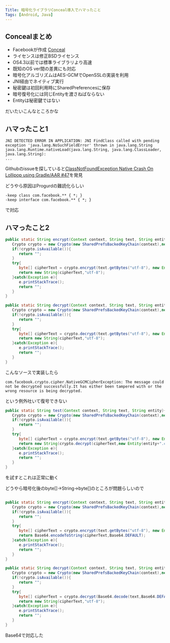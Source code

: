 ```yaml
---
Title: 暗号化ライブラリConceal導入でハマったこと
Tags: [Android, Java]
---
```




## Concealまとめ

- Facebookが作成 [Conceal](https://facebook.github.io/conceal/)
- ライセンスは修正BSDライセンス
- OS4.3以前では標準ライブラリより高速
- 既知のOS ver間の差異にも対応
- 暗号化アルゴリズムはAES-GCMでOpenSSLの実装を利用
- JNI経由でネイティブ実行
- 秘密鍵は初回利用時にSharedPreferencesに保存
- 暗号復号化には同じEntityを渡さねばならない
 - Entityは秘密鍵ではない

だいたいこんなところかな

## ハマったこと1

~~~ nohighlight
JNI DETECTED ERROR IN APPLICATION: JNI FindClass called with pending exception 'java.lang.NoSuchFieldError' thrown in java.lang.String java.lang.Runtime.nativeLoad(java.lang.String, java.lang.ClassLoader, java.lang.String):
...
~~~

Githubのissueを探していると[ClassNotFoundException Native Crash On Lollipop using Gradle/AAR #47](https://github.com/facebook/conceal/issues/47)を発見

どうやら原因はProgurdの難読化らしい

~~~ nohighlight
-keep class com.facebook.** { *; }
-keep interface com.facebook.** { *; }
~~~
で対応

## ハマったこと2

~~~ java
public static String encrypt(Context context, String text, String entity){
   Crypto crypto = new Crypto(new SharedPrefsBackedKeyChain(context),new SystemNativeCryptoLibrary());
   if(!crypto.isAvailable()){
      return "";
   }
   try{
      byte[] cipherText = crypto.encrypt(text.getBytes("utf-8"), new Entity(entity+".conceal"));
      return new String(cipherText,"utf-8");
   }catch(Exception e){
      e.printStackTrace();
      return "";
   }
}

public static String decrypt(Context context, String text, String entity){
   Crypto crypto = new Crypto(new SharedPrefsBackedKeyChain(context),new SystemNativeCryptoLibrary());
   if(!crypto.isAvailable()){
      return "";
   }
   try{
      byte[] cipherText = crypto.decrypt(text.getBytes("utf-8"), new Entity(entity+".conceal"));
      return new String(cipherText,"utf-8");
   }catch(Exception e){
      e.printStackTrace();
      return "";
   }
}
~~~

こんなソースで実装したら

~~~ nohighlight
com.facebook.crypto.cipher.NativeGCMCipherException: The message could not be decrypted successfully.It has either been tampered with or the wrong resource is being decrypted.
~~~

という例外吐いて復号できない

~~~ java
public static String test(Context context, String text, String entity){
   Crypto crypto = new Crypto(new SharedPrefsBackedKeyChain(context),new SystemNativeCryptoLibrary());
   if(!crypto.isAvailable()){
      return "";
   }
   try{
      byte[] cipherText = crypto.encrypt(text.getBytes("utf-8"), new Entity(entity+".conceal"));
      return new String(crypto.decrypt(cipherText,new Entity(entity+".conceal")),"utf-8");
   }catch(Exception e){
      e.printStackTrace();
      return "";
   }
}
~~~

を試すとこれは正常に動く

どうやら暗号化後のbyte[]→String→byte[]のところが問題らしいので

~~~ java

public static String encrypt(Context context, String text, String entity){
   Crypto crypto = new Crypto(new SharedPrefsBackedKeyChain(context),new SystemNativeCryptoLibrary());
   if(!crypto.isAvailable()){
      return "";
   }
   try{
      byte[] cipherText = crypto.encrypt(text.getBytes("utf-8"), new Entity(entity+".conceal"));
      return Base64.encodeToString(cipherText,Base64.DEFAULT);
   }catch(Exception e){
      e.printStackTrace();
      return "";
   }
}

public static String decrypt(Context context, String text, String entity){
   Crypto crypto = new Crypto(new SharedPrefsBackedKeyChain(context),new SystemNativeCryptoLibrary());
   if(!crypto.isAvailable()){
      return "";
   }
   try{
      byte[] cipherText = crypto.decrypt(Base64.decode(text,Base64.DEFAULT), new Entity(entity+".conceal"));
      return new String(cipherText,"utf-8");
   }catch(Exception e){
      e.printStackTrace();
      return "";
   }
}
~~~

Base64で対応した